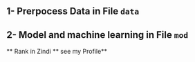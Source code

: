 ## 1- Prerpocess Data in File `data`
## 2- Model and machine learning in File `mod`
** Rank in Zindi ** see my Profile**
